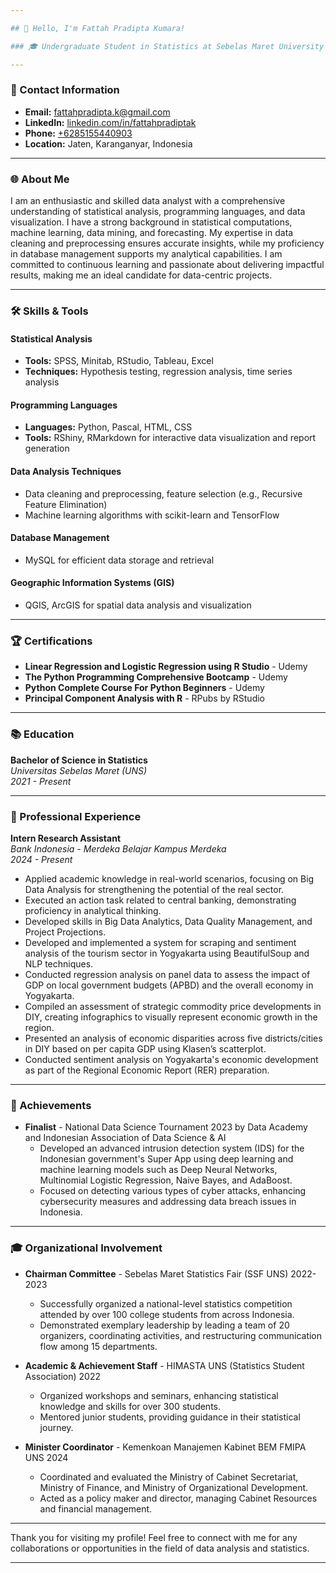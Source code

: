 ```yaml
---

## 👋 Hello, I'm Fattah Pradipta Kumara!

### 🎓 Undergraduate Student in Statistics at Sebelas Maret University (UNS)

---
```


### 📧 Contact Information
- **Email:** [fattahpradipta.k@gmail.com](mailto:fattahpradipta.k@gmail.com)
- **LinkedIn:** [linkedin.com/in/fattahpradiptak](http://www.linkedin.com/in/fattahpradiptak)
- **Phone:** [+6285155440903](http://wa.me/6285155440903)
- **Location:** Jaten, Karanganyar, Indonesia

---

### 🌐 About Me

I am an enthusiastic and skilled data analyst with a comprehensive understanding of statistical analysis, programming languages, and data visualization. I have a strong background in statistical computations, machine learning, data mining, and forecasting. My expertise in data cleaning and preprocessing ensures accurate insights, while my proficiency in database management supports my analytical capabilities. I am committed to continuous learning and passionate about delivering impactful results, making me an ideal candidate for data-centric projects.

---

### 🛠️ Skills & Tools

#### **Statistical Analysis**
- **Tools:** SPSS, Minitab, RStudio, Tableau, Excel
- **Techniques:** Hypothesis testing, regression analysis, time series analysis

#### **Programming Languages**
- **Languages:** Python, Pascal, HTML, CSS
- **Tools:** RShiny, RMarkdown for interactive data visualization and report generation

#### **Data Analysis Techniques**
- Data cleaning and preprocessing, feature selection (e.g., Recursive Feature Elimination)
- Machine learning algorithms with scikit-learn and TensorFlow

#### **Database Management**
- MySQL for efficient data storage and retrieval

#### **Geographic Information Systems (GIS)**
- QGIS, ArcGIS for spatial data analysis and visualization

---

### 🏆 Certifications
- **Linear Regression and Logistic Regression using R Studio** - Udemy
- **The Python Programming Comprehensive Bootcamp** - Udemy
- **Python Complete Course For Python Beginners** - Udemy
- **Principal Component Analysis with R** - RPubs by RStudio

---

### 📚 Education
**Bachelor of Science in Statistics**  
*Universitas Sebelas Maret (UNS)*  
*2021 - Present*

---

### 💼 Professional Experience
**Intern Research Assistant**  
*Bank Indonesia - Merdeka Belajar Kampus Merdeka*  
*2024 - Present*
- Applied academic knowledge in real-world scenarios, focusing on Big Data Analysis for strengthening the potential of the real sector.
- Executed an action task related to central banking, demonstrating proficiency in analytical thinking.
- Developed skills in Big Data Analytics, Data Quality Management, and Project Projections.
- Developed and implemented a system for scraping and sentiment analysis of the tourism sector in Yogyakarta using BeautifulSoup and NLP techniques.
- Conducted regression analysis on panel data to assess the impact of GDP on local government budgets (APBD) and the overall economy in Yogyakarta.
- Compiled an assessment of strategic commodity price developments in DIY, creating infographics to visually represent economic growth in the region.
- Presented an analysis of economic disparities across five districts/cities in DIY based on per capita GDP using Klasen’s scatterplot.
- Conducted sentiment analysis on Yogyakarta's economic development as part of the Regional Economic Report (RER) preparation.

---

### 🏅 Achievements
- **Finalist** - National Data Science Tournament 2023 by Data Academy and Indonesian Association of Data Science & AI
  - Developed an advanced intrusion detection system (IDS) for the Indonesian government's Super App using deep learning and machine learning models such as Deep Neural Networks, Multinomial Logistic Regression, Naive Bayes, and AdaBoost.
  - Focused on detecting various types of cyber attacks, enhancing cybersecurity measures and addressing data breach issues in Indonesia.

---

### 🎓 Organizational Involvement
- **Chairman Committee** - Sebelas Maret Statistics Fair (SSF UNS) 2022-2023
  - Successfully organized a national-level statistics competition attended by over 100 college students from across Indonesia.
  - Demonstrated exemplary leadership by leading a team of 20 organizers, coordinating activities, and restructuring communication flow among 15 departments.

- **Academic & Achievement Staff** - HIMASTA UNS (Statistics Student Association) 2022
  - Organized workshops and seminars, enhancing statistical knowledge and skills for over 300 students.
  - Mentored junior students, providing guidance in their statistical journey.

- **Minister Coordinator** - Kemenkoan Manajemen Kabinet BEM FMIPA UNS 2024
  - Coordinated and evaluated the Ministry of Cabinet Secretariat, Ministry of Finance, and Ministry of Organizational Development.
  - Acted as a policy maker and director, managing Cabinet Resources and financial management.

---

Thank you for visiting my profile! Feel free to connect with me for any collaborations or opportunities in the field of data analysis and statistics.

---
